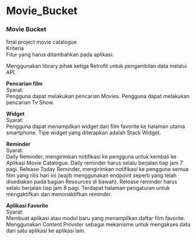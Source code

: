 # Movie_Bucket

<h3>Movie Bucket</h3>

final project movie catalogue<br>
Kriteria<br>
Fitur yang harus ditambahkan pada aplikasi:

Menggunakan library pihak ketiga Retrofit untuk pengambilan data melalui API.

<b>Pencarian film</b><br>
Syarat:<br>
Pengguna dapat melakukan pencarian Movies.
Pengguna dapat melakukan pencarian Tv Show.

<b>Widget</b><br>
Syarat:<br>
Pengguna dapat menampilkan widget dari film favorite ke halaman utama smartphone.
Tipe widget yang diterapkan adalah Stack Widget.

<b>Reminder</b><br>
Syarat:<br>
Daily Reminder, mengirimkan notifikasi ke pengguna untuk kembali ke Aplikasi Movie Catalogue. Daily reminder harus selalu berjalan tiap jam 7 pagi.
Release Today Reminder, mengirimkan notifikasi ke pengguna semua film yang rilis hari ini (wajib menggunakan endpoint seperti yang telah disediakan pada bagian Resources di bawah). Release reminder harus selalu berjalan tiap jam 8 pagi.
Terdapat halaman pengaturan untuk mengaktifkan dan menonaktifkan reminder.

<b>Aplikasi Favorite</b><br>
Syarat:<br>
Membuat aplikasi atau modul baru yang menampilkan daftar film favorite.
Menggunakan Content Provider sebagai mekanisme untuk mengakses data dari satu aplikasi ke aplikasi lain.


